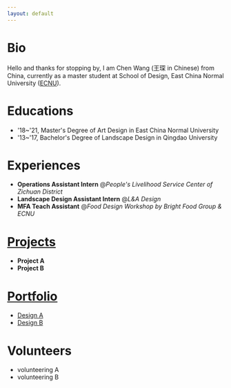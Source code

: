 ```yaml
---
layout: default
---
```


# Bio

Hello and thanks for stopping by, I am Chen Wang (王琛 in Chinese) from China, currently as a master student at School of Design, East China Normal University ([ECNU](https://www.ecnu.edu.cn/)).


# Educations

- '18~'21, Master's Degree of Art Design in East China Normal University
- '13~'17, Bachelor's Degree of Landscape Design in Qingdao University


# Experiences
- **Operations Assistant Intern** @*People's Livelihood Service Center of Zichuan District*
- **Landscape Design Assistant Intern** @*L&A Design*
- **MFA Teach Assistant** @*Food Design Workshop by Bright Food Group \& ECNU*


# [Projects](./pages/projects.html)

- **Project A**
- **Project B**

# [Portfolio](./pages/portfolio.html)

- [Design A](https://www.example.com/)
- [Design B](https://www.example.com/)

# Volunteers
- volunteering A
- volunteering B